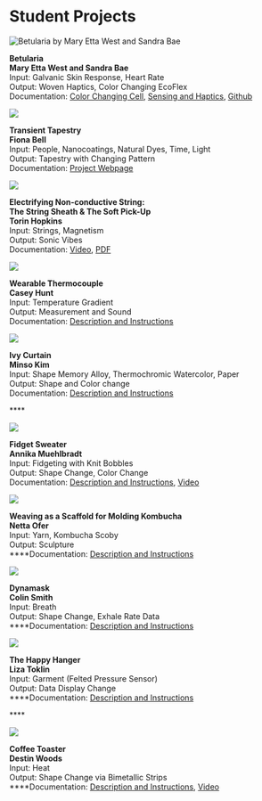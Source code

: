 # Student Projects

![Betularia by Mary Etta West and Sandra Bae](.gitbook/assets/west_bae.jpg)

**Betularia  
Mary Etta West and Sandra Bae**    
Input: Galvanic Skin Response, Heart Rate  
Output: Woven Haptics, Color Changing EcoFlex  
Documentation: [ Color Changing Cell](https://www.notion.so/BETULARIA-ae5ae56c0f8545bba3f62ebecd0a9647), [Sensing and Haptics](https://docs.google.com/presentation/d/1-qNiOIipG7SvYYIAmlqg33YYvhjgppMWZ3pcfFzqvf0/edit#slide=id.p1), [Github](https://github.com/ADataDate/Betularia)



![](.gitbook/assets/transienttapestry.jpg)

  
**Transient Tapestry  
Fiona Bell**  
Input: People, Nanocoatings, Natural Dyes, Time, Light  
Output: Tapestry with Changing Pattern  
Documentation: [Project Webpage](https://www.fionaabell.com/transient-tapestry-details)

![](.gitbook/assets/sheath.png)

**Electrifying Non-conductive String:  
The String Sheath & The Soft Pick-Up  
Torin Hopkins**  
Input: Strings, Magnetism  
Output: Sonic Vibes  
Documentation: [Video](https://drive.google.com/file/d/18-o9E6X_t3Oxjkpr5OljeJpX9BRtQx9Z/view), [PDF](https://drive.google.com/file/d/1FZ8uHKmOobvAMkzVBNH-etUSpv_tDsTK/view?usp=sharing)



![](.gitbook/assets/wearablethermo.jpg)

**Wearable Thermocouple  
Casey Hunt**  
Input: Temperature Gradient  
Output: Measurement and Sound  
Documentation: [Description and Instructions](https://casey-l-hunt.medium.com/wearable-thermometer-91bb889cc52a)



![](.gitbook/assets/ivycurtain.png)

**Ivy Curtain  
Minso Kim**  
Input:  Shape Memory Alloy, Thermochromic Watercolor, Paper  
Output: Shape and Color change  
Documentation: [Description and Instructions](https://korkimminso.wixsite.com/minso/moving-ivy)



\*\*\*\*

![](.gitbook/assets/fidget.png)

**Fidget Sweater  
Annika Muehlbradt**  
Input:  Fidgeting with Knit Bobbles  
Output: Shape Change, Color Change  
Documentation: [Description and Instructions](https://www.annika.co/fidget-sweater), [Video](https://www.youtube.com/watch?time_continue=20&v=Hb50PEdRaGw&feature=emb_logo)



![](.gitbook/assets/kombucha.png)

**Weaving as a Scaffold for Molding Kombucha  
Netta Ofer**  
Input: Yarn, Kombucha Scoby  
Output: Sculpture  
****Documentation: [Description and Instructions](https://drive.google.com/file/d/1AhdFjJA3rhYFa-l9tiyedxyEz5aBcujF/view?usp=sharing)



![](.gitbook/assets/unnamed.jpg)

**Dynamask  
Colin Smith**  
Input: Breath  
Output: Shape Change, Exhale Rate Data   
****Documentation: [Description and Instructions](https://sites.google.com/colorado.edu/dynamask2020atls/home?pli=1&authuser=2)

![](.gitbook/assets/happyhanger3.png)

**The Happy Hanger  
Liza Toklin**  
Input: Garment \(Felted Pressure Sensor\)  
Output: Data Display Change  
****Documentation: [Description and Instructions](https://softobjects.myportfolio.com/final)

\*\*\*\*

![](.gitbook/assets/destinwoods.png)

**Coffee Toaster  
Destin Woods**  
Input: Heat  
Output: Shape Change via Bimetallic Strips  
****Documentation: [Description and Instructions](https://drive.google.com/drive/u/0/folders/1B6zzIFswDfvCjCOW1fc21AmLyottDHHD), [Video](https://www.youtube.com/watch?v=UiEOrRHc5CI&feature=youtu.be)

